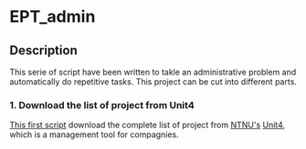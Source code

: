# EPT_admin



## Description
This serie of script have been written to takle an administrative problem and automatically do repetitive tasks.
This project can be cut into different parts.

### 1. Download the list of project from Unit4
[This first script](https://gitlab.com/CandyDeck/ept_admin/-/blob/main/EPT_download_unit4/1_download_list_project_final.py?ref_type=heads) download the complete list of project from [NTNU's](https://www.ntnu.edu/) [Unit4](https://www.unit4.com/), which is a management tool for compagnies.


